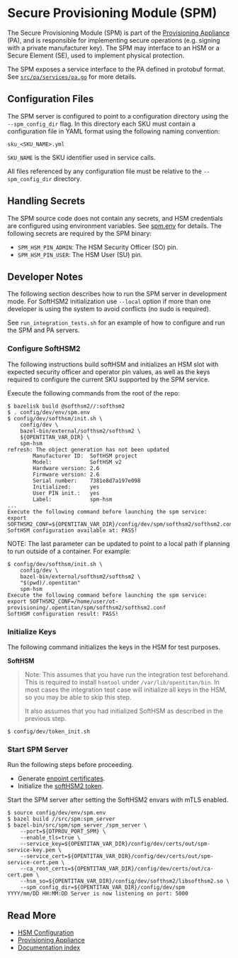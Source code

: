 # Secure Provisioning Module (SPM)

The Secure Provisioning Module (SPM) is part of the
[Provisioning Appliance](https://github.com/lowRISC/opentitan-provisioning/wiki/pa) (PA), and is responsible for implementing
secure operations (e.g. signing with a private manufacturer key). The SPM may
interface to an HSM or a Secure Element (SE), used to implement physical
protection.

The SPM exposes a service interface to the PA defined in protobuf format.
See [`src/pa/services/pa.go`](https://github.com/lowRISC/opentitan-provisioning/blob/main/src/pa/proto/pa.proto) for more details.

## Configuration Files

The SPM server is configured to point to a configuration directory using the
`--spm_config_dir` flag. In this directory each SKU must contain a
configuration file in YAML format using the following naming convention:

```
sku_<SKU_NAME>.yml
```

`SKU_NAME` is the SKU identifier used in service calls.

All files referenced by any configuration file must be relative to the
`--spm_config_dir` directory.

## Handling Secrets

The SPM source code does not contain any secrets, and HSM credentials are
configured using environment variables. See
[spm.env](https://github.com/lowRISC/opentitan-provisioning/blob/main/config/dev/env/spm.env) for details. The following secrets are
required by the SPM binary:

* `SPM_HSM_PIN_ADMIN`: The HSM Security Officer (SO) pin.
* `SPM_HSM_PIN_USER`: The HSM User (SU) pin.

## Developer Notes

The following section describes how to run the SPM server in development mode.
For SoftHSM2 initialization use `--local` option if more than one developer is
using the system to avoid conflicts (no sudo is required).

See `run_integration_tests.sh` for an example of how to configure and run
the SPM and PA servers.

### Configure SoftHSM2

The following instructions build softHSM and initializes an HSM slot with
expected security officer and operator pin values, as well as the keys required
to configure the current SKU supported by the SPM service.

Execute the following commands from the root of the repo:

```console
$ bazelisk build @softhsm2//:softhsm2
$ . config/dev/env/spm.env
$ config/dev/softhsm/init.sh \
    config/dev \
    bazel-bin/external/softhsm2/softhsm2 \
    ${OPENTITAN_VAR_DIR} \
    spm-hsm
refresh: The object generation has not been updated
        Manufacturer ID:  SoftHSM project
        Model:            SoftHSM v2
        Hardware version: 2.6
        Firmware version: 2.6
        Serial number:    7381e8d7a197e098
        Initialized:      yes
        User PIN init.:   yes
        Label:            spm-hsm
...
Execute the following command before launching the spm service:
export SOFTHSM2_CONF=${OPENTITAN_VAR_DIR}/config/dev/spm/softhsm2/softhsm2.conf
SoftHSM configuration available at: PASS!
```

NOTE: The last parameter can be updated to point to a local path if planning
to run outside of a container. For example:

```console
$ config/dev/softhsm/init.sh \
    config/dev \
    bazel-bin/external/softhsm2/softhsm2 \
    "$(pwd)/.opentitan"
    spm-hsm
Execute the following command before launching the spm service:
export SOFTHSM2_CONF=/home/user/ot-provisioning/.opentitan/spm/softhsm2/softhsm2.conf
SoftHSM configuration result: PASS!
```

### Initialize Keys

The following command initializes the keys in the HSM for test purposes.

**SoftHSM**

> Note: This assumes that you have run the integration test beforehand. This
> is required to install `hsmtool` under
> `/var/lib/opentitan/bin`. In most cases the integration test case will
> initialize all keys in the HSM, so you may be able to skip this step.
>
> It also assumes that you had initialized SoftHSM as described in the previous
> step.

```console
$ config/dev/token_init.sh
```

### Start SPM Server

Run the following steps before proceeding.

* Generate [enpoint certificates](https://github.com/lowRISC/opentitan-provisioning/wiki/auth#endpoint-certificates).
* Initialize the [softHSM2 token](#configure-softhsm2).

Start the SPM server after setting the SoftHSM2 envars with mTLS enabled.

```console
$ source config/dev/env/spm.env
$ bazel build //src/spm:spm_server
$ bazel-bin/src/spm/spm_server_/spm_server \
    --port=${OTPROV_PORT_SPM} \
    --enable_tls=true \
    --service_key=${OPENTITAN_VAR_DIR}/config/dev/certs/out/spm-service-key.pem \
    --service_cert=${OPENTITAN_VAR_DIR}/config/dev/certs/out/spm-service-cert.pem \
    --ca_root_certs=${OPENTITAN_VAR_DIR}/config/dev/certs/out/ca-cert.pem \
    --hsm_so=${OPENTITAN_VAR_DIR}/config/dev/softhsm2/libsofthsm2.so \
    --spm_config_dir=${OPENTITAN_VAR_DIR}/config/dev/spm
YYYY/mm/DD HH:MM:DD Server is now listening on port: 5000
```

## Read More

* [HSM Configuration](https://github.com/lowRISC/opentitan-provisioning/wiki/hsm)
* [Provisioning Appliance](https://github.com/lowRISC/opentitan-provisioning/wiki/pa)
* [Documentation index](https://github.com/lowRISC/opentitan-provisioning/wiki/Home)
